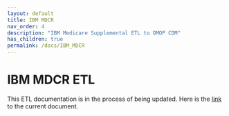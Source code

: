 ```yaml
---
layout: default
title: IBM MDCR
nav_order: 4
description: "IBM Medicare Supplemental ETL to OMOP CDM"
has_children: true
permalink: /docs/IBM_MDCR
---
```


# IBM MDCR ETL

This ETL documentation is in the process of being updated. Here is the [link](https://github.com/OHDSI/ETL-CDMBuilder/blob/master/man/TRUVEN_CCAE_MDCR/Truven_CCAE_and_MDCR_ETL_CDM_V5.3.1.doc) to the current document. 